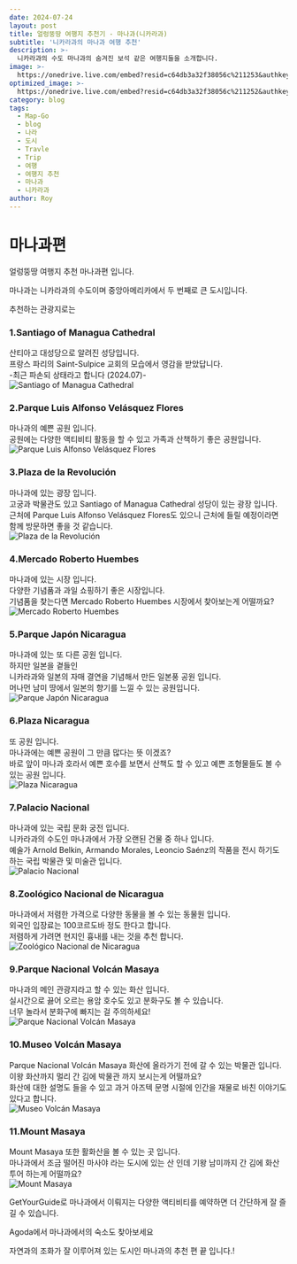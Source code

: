 ```yaml
---
date: 2024-07-24
layout: post
title: 얼렁뚱땅 여행지 추천기 - 마나과(니카라과)
subtitle: '니카라과의 마나과 여행 추천'
description: >-
  니카라과의 수도 마나과의 숨겨진 보석 같은 여행지들을 소개합니다.
image: >-
  https://onedrive.live.com/embed?resid=c64db3a32f38056c%211253&authkey=%21AOugi6y3zsH_GXs&width=760&height=396
optimized_image: >-
  https://onedrive.live.com/embed?resid=c64db3a32f38056c%211252&authkey=%21AEOakntGlvF4k-c&width=370&height=193
category: blog
tags:
  - Map-Go
  - blog
  - 나라
  - 도시
  - Travle
  - Trip
  - 여행
  - 여행지 추천
  - 마나과
  - 니카라과
author: Roy
---
```

# 마나과편

얼렁뚱땅 여행지 추천 마나과편 입니다.  

마나과는 니카라과의 수도이며 중앙아메리카에서 두 번째로 큰 도시입니다.  

추천하는 관광지로는  

### 1.Santiago of Managua Cathedral    
산티아고 대성당으로 알려진  성당입니다.  
프랑스 파리의 Saint-Sulpice 교회의 모습에서 영감을 받았답니다.  
-최근 파손되 상태라고 합니다 (2024.07)-  
![Santiago of Managua Cathedral](https://upload.wikimedia.org/wikipedia/commons/2/20/Antigua_catedral_de_Managua.jpg "Santiago of Managua Cathedral")

### 2.Parque Luis Alfonso Velásquez Flores    
마나과의 예쁜 공원 입니다.  
공원에는 다양한 액티비티 활동을 할 수 있고 가족과 산책하기 좋은 공원입니다.  
![Parque Luis Alfonso Velásquez Flores](https://www.thedialogue.org/wp-content/uploads/2022/11/COP2.jpg "Parque Luis Alfonso Velásquez Flores")

### 3.Plaza de la Revolución    
마나과에 있는 광장 입니다.  
고궁과 박물관도 있고 Santiago of Managua Cathedral 성당이 있는 광장 입니다.  
근처에 Parque Luis Alfonso Velásquez Flores도 있으니 근처에 들릴 예정이라면 함께 방문하면 좋을 것 같습니다.  
![Plaza de la Revolución](https://encrypted-tbn0.gstatic.com/images?q=tbn:ANd9GcRyVkCQLSeqxvxGUIKHSLHBuryTA_bs3Ev9kg&s "Plaza de la Revolución")

### 4.Mercado Roberto Huembes    
마나과에 있는 시장 입니다.  
다양한 기념품과 과일 쇼핑하기 좋은 시장입니다.  
기념품을 찾는다면 Mercado Roberto Huembes 시장에서 찾아보는게 어떨까요?  
![Mercado Roberto Huembes](https://live.staticflickr.com/2837/10447288696_c33ee6974f_b.jpg "Mercado Roberto Huembes")

### 5.Parque Japón Nicaragua    
마나과에 있는 또 다른 공원 입니다.  
하지만 일본을 곁들인  
니카라과와 일본의 자매 결연을 기념해서 만든 일본풍 공원 입니다.  
머나먼 남미 땅에서 일본의 향기를 느낄 수 있는 공원입니다.  
![Parque Japón Nicaragua](https://encrypted-tbn0.gstatic.com/images?q=tbn:ANd9GcRBJNe9HoT-K5UGaWX1znInN-i5Ehvux5dgGA&s "Parque Japón Nicaragua")

### 6.Plaza Nicaragua    
또 공원 입니다.  
마나과에는 예쁜 공원이 그 만큼 많다는 뜻 이겠죠?  
바로 앞이 마나과 호라서 예쁜 호수를 보면서 산책도 할 수 있고 예쁜 조형물들도 볼 수 있는 공원 입니다.  
![Plaza Nicaragua](https://encrypted-tbn0.gstatic.com/images?q=tbn:ANd9GcTSXdnOqAOl7B8m_gO_mShNc8s0sPEgizEMcQ&s "Plaza Nicaragua")

### 7.Palacio Nacional    
마나과에 있는 국립 문화 궁전 입니다.  
니카라과의 수도인 마나과에서 가장 오랜된 건물 중 하나 입니다.  
예술가 Arnold Belkin, Armando Morales, Leoncio Saénz의 작품을 전시 하기도 하는 국립 박물관 및 미술관 입니다.  
![Palacio Nacional](https://encrypted-tbn0.gstatic.com/images?q=tbn:ANd9GcTOuan4wCXOh4Keg90d4jAiKaQ9sLtFCsv9Zg&s "Palacio Nacional")

### 8.Zoológico Nacional de Nicaragua    
마나과에서 저렴한 가격으로 다양한 동물을 볼 수 있는 동물원 입니다.  
외국인 입장료는 100코르도바 정도 한다고 합니다.  
저렴하게 가려면 현지인 흉내를 내는 것을 추천 합니다.  
![Zoológico Nacional de Nicaragua](https://live.staticflickr.com/3055/2796570118_529977b6ab_b.jpg "Zoológico Nacional de Nicaragua ")

### 9.Parque Nacional Volcán Masaya    
마나과의 메인 관광지라고 할 수 있는 화산 입니다.  
실시간으로 끓어 오르는 용암 호수도 있고 분화구도 볼 수 있습니다.  
너무 놀라서 분화구에 빠지는 걸 주의하세요!  
![Parque Nacional Volcán Masaya](https://live.staticflickr.com/4168/33814554383_9c4d171ce6_b.jpg "Parque Nacional Volcán Masaya ")

### 10.Museo Volcán Masaya    
Parque Nacional Volcán Masaya 화산에 올라가기 전에 갈 수 있는 박물관 입니다.  
이왕 화산까지 멀리 간 김에 박물관 까지 보시는게 어떨까요?  
화산에 대한 설명도 들을 수 있고 과거 아즈텍 문명 시절에 인간을 재물로 바친 이야기도 있다고 합니다.  
![Museo Volcán Masaya](https://live.staticflickr.com/65535/48321341242_fbf2871ca9_b.jpg "Museo Volcán Masaya")

### 11.Mount Masaya    
Mount Masaya 또한 활화산을 볼 수 있는 곳 입니다.  
마나과에서 조금 떨어진 마사야 라는 도시에 있는 산 인데 기왕 남미까지 간 김에 화산 투어 하는게 어떨까요?      
![Mount Masaya](https://upload.wikimedia.org/wikipedia/commons/a/ae/Pacaya-10.JPG "Mount Masaya ")

<div data-gyg-href="https://widget.getyourguide.com/default/city.frame" data-gyg-location-id="374" data-gyg-locale-code="ko-KR" data-gyg-widget="city" data-gyg-partner-id="1GS4FB3"></div>
  
  
GetYourGuide로 마나과에서 이뤄지는 다양한 액티비티를 예약하면 더 간단하게 잘 즐길 수 있습니다.  

<div id="adgshp46478555"></div>
<script type="text/javascript" src="//cdn0.agoda.net/images/sherpa/js/init-dynamic_v8.min.js"></script><script type="text/javascript">
var stg = new Object(); stg.crt="3150818131799";stg.version="1.05"; stg.id=stg.name="adgshp46478555"; stg.Width="730px"; stg.Height="90px";stg.RefKey="n9guC6eXZ2QXadu8zSJbwA==";stg.AutoScrollSpeed=5000;stg.AutoScrollToggle=true;stg.SearchboxShow=false;stg.DiscountedOnly=false;stg.Layout="widedynamic"; stg.Language="ko-kr";stg.ApiKey="722ac243-58e2-4015-8346-aecd38d38365";stg.Cid="1929455";  stg.City="11504";stg.Currency="KRW";stg.OverideConf=false; new AgdDynamic('adgshp46478555').initialize(stg);
</script>

Agoda에서 마나과에서의 숙소도 찾아보세요

자연과의 조화가 잘 이루어져 있는 도시인 마나과의 추천 편 끝 입니다.!



<!-- 댓글 기능 -->
<script src="https://utteranc.es/client.js"
        repo="royder425/royder425.github.io"
        issue-term="pathname"
        theme="github-light"
        crossorigin="anonymous"
        async>
</script>